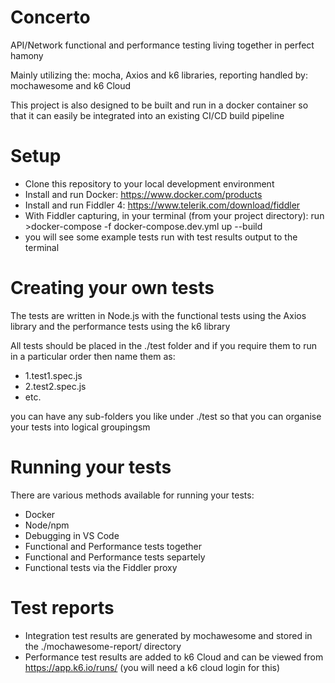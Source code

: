 # Concerto

API/Network functional and performance testing living together in perfect hamony

Mainly utilizing the: mocha, Axios and k6 libraries, reporting handled by: mochawesome and k6 Cloud

This project is also designed to be built and run in a docker container so that it can easily be integrated into an existing CI/CD build pipeline

# Setup

 - Clone this repository to your local development environment
 - Install and run Docker: https://www.docker.com/products
 - Install and run Fiddler 4: https://www.telerik.com/download/fiddler
 - With Fiddler capturing, in your terminal (from your project directory): run >docker-compose -f docker-compose.dev.yml up --build
 - you will see some example tests run with test results output to the terminal

# Creating your own tests

The tests are written in Node.js with the functional tests using the Axios library and the performance tests using the k6 library

All tests should be placed in the ./test folder and if you require them to run in a particular order then name them as:

 - 1.test1.spec.js
 - 2.test2.spec.js
 - etc.

you can have any sub-folders you like under ./test so that you can organise your tests into logical groupingsm

# Running your tests

There are various methods available for running your tests:

 - Docker
 - Node/npm
 - Debugging in VS Code
 - Functional and Performance tests together
 - Functional and Performance tests separtely
 - Functional tests via the Fiddler proxy


# Test reports

 - Integration test results are generated by mochawesome and stored in the ./mochawesome-report/ directory
 - Performance test results are added to k6 Cloud and can be viewed from https://app.k6.io/runs/<testRunId> (you will need a k6 cloud login for this)
